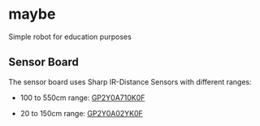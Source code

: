 # maybe
Simple robot for education purposes

## Sensor Board

The sensor board uses Sharp IR-Distance Sensors with different ranges:

 * 100 to 550cm range: [GP2Y0A710K0F](http://www.sharp-world.com/products/device/lineup/data/pdf/datasheet/gp2y0a710k_e.pdf)

 * 20 to 150cm range: [GP2Y0A02YK0F](http://www.sharp-world.com/products/device/lineup/data/pdf/datasheet/gp2y0a02yk_e.pdf)
